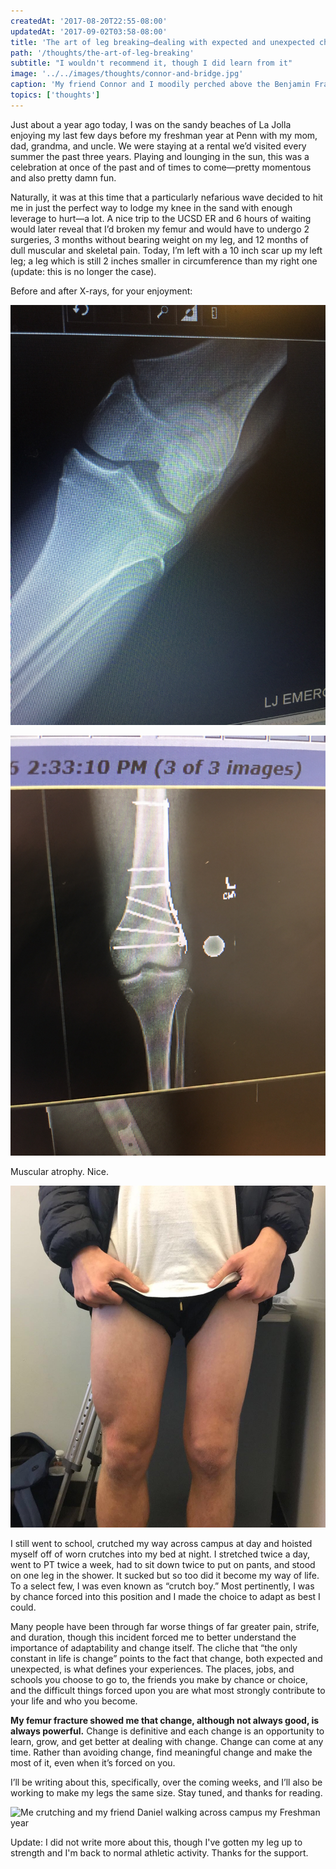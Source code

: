```yaml
---
createdAt: '2017-08-20T22:55-08:00'
updatedAt: '2017-09-02T03:58-08:00'
title: 'The art of leg breaking—dealing with expected and unexpected change'
path: '/thoughts/the-art-of-leg-breaking'
subtitle: "I wouldn't recommend it, though I did learn from it"
image: '../../images/thoughts/connor-and-bridge.jpg'
caption: 'My friend Connor and I moodily perched above the Benjamin Franklin Bridge.'
topics: ['thoughts']
---
```


Just about a year ago today, I was on the sandy beaches of La Jolla enjoying my last few days before my freshman year at Penn with my mom, dad, grandma, and uncle. We were staying at a rental we’d visited every summer the past three years. Playing and lounging in the sun, this was a celebration at once of the past and of times to come—pretty momentous and also pretty damn fun.

Naturally, it was at this time that a particularly nefarious wave decided to hit me in just the perfect way to lodge my knee in the sand with enough leverage to hurt—a lot. A nice trip to the UCSD ER and 6 hours of waiting would later reveal that I’d broken my femur and would have to undergo 2 surgeries, 3 months without bearing weight on my leg, and 12 months of dull muscular and skeletal pain. Today, I’m left with a 10 inch scar up my left leg; a leg which is still 2 inches smaller in circumference than my right one (update: this is no longer the case).

Before and after X-rays, for your enjoyment:

![x-ray](../../images/thoughts/xray-1.jpg)

![x-ray (again)](../../images/thoughts/xray-2.jpg)

Muscular atrophy. Nice.

![Legs of very different sizes](../../images/thoughts/legs.jpg)

I still went to school, crutched my way across campus at day and hoisted myself off of worn crutches into my bed at night. I stretched twice a day, went to PT twice a week, had to sit down twice to put on pants, and stood on one leg in the shower. It sucked but so too did it become my way of life. To a select few, I was even known as “crutch boy.” Most pertinently, I was by chance forced into this position and I made the choice to adapt as best I could.

Many people have been through far worse things of far greater pain, strife, and duration, though this incident forced me to better understand the importance of adaptability and change itself. The cliche that “the only constant in life is change” points to the fact that change, both expected and unexpected, is what defines your experiences. The places, jobs, and schools you choose to go to, the friends you make by chance or choice, and the difficult things forced upon you are what most strongly contribute to your life and who you become.

**My femur fracture showed me that change, although not always good, is always powerful.** Change is definitive and each change is an opportunity to learn, grow, and get better at dealing with change. Change can come at any time. Rather than avoiding change, find meaningful change and make the most of it, even when it’s forced on you.

I’ll be writing about this, specifically, over the coming weeks, and I’ll also be working to make my legs the same size. Stay tuned, and thanks for reading.

![Me crutching and my friend Daniel walking across campus my Freshman year](/../../images/thoughts/leg.jpg)

Update: I did not write more about this, though I've gotten my leg up to strength and I'm back to normal athletic activity. Thanks for the support.
